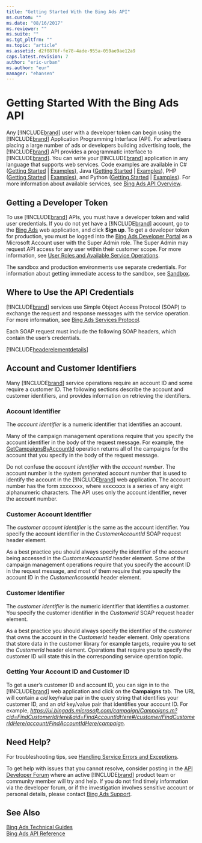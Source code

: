 ```yaml
---
title: "Getting Started With the Bing Ads API"
ms.custom: ""
ms.date: "08/16/2017"
ms.reviewer: ""
ms.suite: ""
ms.tgt_pltfrm: ""
ms.topic: "article"
ms.assetid: d2f0876f-fe78-4ade-955a-059ae9ae12a9
caps.latest.revision: 7
author: "eric-urban"
ms.author: "eur"
manager: "ehansen"
---
```

# Getting Started With the Bing Ads API
Any [!INCLUDE[brand](../concepts/includes/brand.md)] user with a developer token can begin using the [!INCLUDE[brand](../concepts/includes/brand.md)] Application Programming Interface (API). For advertisers placing a large number of ads or developers building advertising tools, the [!INCLUDE[brand](../concepts/includes/brand.md)] API provides a programmatic interface to [!INCLUDE[brand](../concepts/includes/brand.md)]. You can write your [!INCLUDE[brand](../concepts/includes/brand.md)] application in any language that supports web services. Code examples are available in C# ([Getting Started](../concepts/getting-started-using-csharp-with-bing-ads-services.md) | [Examples](../concepts/csharp-examples-for-bing-ads.md)), Java ([Getting Started](../concepts/getting-started-using-java-with-bing-ads-services.md) | [Examples](../concepts/java-examples-for-bing-ads.md)), PHP ([Getting Started](../concepts/getting-started-using-php-with-bing-ads-services.md) | [Examples](../concepts/php-examples-for-bing-ads.md)), and Python ([Getting Started](../concepts/getting-started-using-python-with-bing-ads-services.md) | [Examples](../concepts/python-examples-for-bing-ads.md)). For more information about available services, see [Bing Ads API Overview](../concepts/bing-ads-api-overview.md).

## <a name="direct_signup"></a>Getting a Developer Token
To use [!INCLUDE[brand](../concepts/includes/brand.md)] APIs, you must have a developer token and valid user credentials. If you do not yet have a [!INCLUDE[brand](../concepts/includes/brand.md)] account, go to the [Bing Ads](https://bingads.microsoft.com/Default.aspx) web application, and click **Sign up**. To get a developer token for production, you must be logged into the [Bing Ads Developer Portal](https://developers.bingads.microsoft.com/Account) as a Microsoft Account user with the Super Admin role. The Super Admin may request API access for any user within their customer scope. For more information, see [User Roles and Available Service Operations](../concepts/customer-accounts.md#userroles).

The sandbox and production environments use separate credentials. For information about getting immediate access to the sandbox, see [Sandbox](../concepts/sandbox.md).

## <a name="where_to_use"></a>Where to Use the API Credentials
[!INCLUDE[brand](../concepts/includes/brand.md)] services use Simple Object Access Protocol (SOAP) to exchange the request and response messages with the service operation. For more information, see [Bing Ads Services Protocol](../concepts/bing-ads-services-protocol.md).

Each SOAP request must include the following SOAP headers, which contain the user’s credentials.

[!INCLUDE[headerelementdetails](../concepts/includes/headerelementdetails.md)]
## <a name="accountcustomerid"></a>Account and Customer Identifiers
Many [!INCLUDE[brand](../concepts/includes/brand.md)] service operations require an account ID and some require a customer ID. The following sections describe the account and customer identifiers, and provides information on retrieving the identifiers.

### <a name="accountid"></a>Account Identifier
The *account identifier* is a numeric identifier that identifies an account.

Many of the campaign management operations require that you specify the account identifier in the body of the request message. For example, the [GetCampaignsByAccountId](https://msdn.microsoft.com/library/bing-ads-campaign-management-getcampaignsbyaccountid.aspx) operation returns all of the campaigns for the account that you specify in the body of the request message.

Do not confuse the *account identifier* with the *account number*. The account number is the system generated account number that is used to identify the account in the [!INCLUDE[brand](../concepts/includes/brand.md)] web application. The account number has the form xxxxxxxx, where xxxxxxxx is a series of any eight alphanumeric characters.
The API uses only the account identifier, never the account number.

### <a name="customeraccountid"></a>Customer Account Identifier
The *customer account identifier* is the same as the account identifier. You specify the account identifier in the *CustomerAccountId* SOAP request header element.

As a best practice you should always specify the identifier of the account being accessed in the *CustomerAccountId* header element. Some of the campaign management operations require that you specify the account ID in the request message, and most of them require that you specify the account ID in the *CustomerAccountId* header element.

### <a name="customerid"></a>Customer Identifier
The *customer identifier* is the numeric identifier that identifies a customer. You specify the customer identifier in the *CustomerId* SOAP request header element.

As a best practice you should always specify the identifier of the customer that owns the account in the *CustomerId* header element. Only operations that store data in the customer library for example targets, require you to set the *CustomerId* header element. Operations that require you to specify the customer ID will state this in the corresponding service operation topic.

### Getting Your Account ID and Customer ID
To get a user’s customer ID and account ID, you can sign in to the [!INCLUDE[brand](../concepts/includes/brand.md)] web application and click on the **Campaigns** tab. The URL will contain a *cid* key/value pair in the query string that identifies your customer ID, and an *aid* key/value pair that identifies your account ID. For example, *https://ui.bingads.microsoft.com/campaign/Campaigns.m?cid=FindCustomerIdHere&aid=FindAccountIdHere#/customer/FindCustomerIdHere/account/FindAccountIdHere/campaign*.

## <a name="need_help"></a>Need Help?
For troubleshooting tips, see [Handling Service Errors and Exceptions](../concepts/handling-service-errors-and-exceptions.md).

To get help with issues that you cannot resolve, consider posting in the [API Developer Forum](http://go.microsoft.com/fwlink/?LinkId=269629) where an active [!INCLUDE[brand](../concepts/includes/brand.md)] product team or community member will try and help. If you do not find timely information via the developer forum, or if the investigation involves sensitive account or personal details, please contact [Bing Ads Support](http://go.microsoft.com/fwlink/?LinkId=269631).

## See Also
[Bing Ads Technical Guides](../concepts/bing-ads-technical-guides.md)  
[Bing Ads API Reference](../concepts/bing-ads-api-reference.md)  

